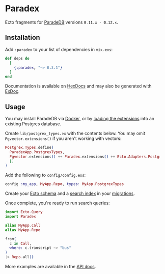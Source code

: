 # Paradex

Ecto fragments for [ParadeDB](https://www.paradedb.com/) versions `0.11.x - 0.12.x`.

## Installation

Add `:paradex` to your list of dependencies in `mix.exs`:

<!-- BEGIN: VERSION -->
```elixir
def deps do
  [
    {:paradex, "~> 0.3.1"}
  ]
end
```
<!-- END: VERSION -->

Documentation is available on [HexDocs](https://hexdocs.pm/paradex/readme.html) and may also be generated with [ExDoc](https://github.com/elixir-lang/ex_doc).

## Usage

You may install ParadeDB via [Docker](https://docs.paradedb.com/documentation/getting-started/install), or by [loading the extensions](https://docs.paradedb.com/deploy/self-hosted/extensions) into an existing Postgres database.

Create `lib/postgrex_types.ex` with the contents below. You may omit `Pgvector.extensions()` if you aren't working with vectors:

```elixir
Postgrex.Types.define(
  ParadexApp.PostgrexTypes,
  Pgvector.extensions() ++ Paradex.extensions() ++ Ecto.Adapters.Postgres.extensions(),
  []
)
```

Add the following to `config/config.exs`:
```elixir
config :my_app, MyApp.Repo, types: MyApp.PostgrexTypes
```


Create your [Ecto schema](https://github.com/Moosieus/paradex/blob/main/test/support/paradex_app/call.ex) and a [search index](https://docs.paradedb.com/documentation/indexing/create_index) in your [migrations](https://github.com/Moosieus/paradex/blob/main/priv/repo/migrations/20241013014316_setup.exs).

Once complete, you're ready to run search queries:

```elixir
import Ecto.Query
import Paradex

alias MyApp.Call
alias MyApp.Repo

from(
  c in Call,
  where: c.transcript ~> "bus"
)
|> Repo.all()
```

More examples are available in the [API docs](https://hexdocs.pm/paradex/Paradex.html).
